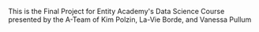  This is the Final Project for Entity Academy's Data Science Course presented by the A-Team of Kim Polzin, La-Vie Borde, and Vanessa Pullum
